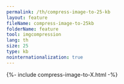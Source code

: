 ```yaml
---
permalink: /th/compress-image-to-25-kb
layout: feature
fileName: compress-image-to-25kb
folderName: feature
tool: imgcompression
lang: th
size: 25
type: kb
nointernationalization: true
---
```

{%- include compress-image-to-X.html -%}
      
